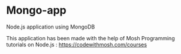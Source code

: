 # Mongo-app
Node.js application using MongoDB

This application has been made with the help of Mosh Programming tutorials on Node.js : https://codewithmosh.com/courses
